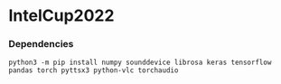 # IntelCup2022

### Dependencies

```
python3 -m pip install numpy sounddevice librosa keras tensorflow pandas torch pyttsx3 python-vlc torchaudio
```